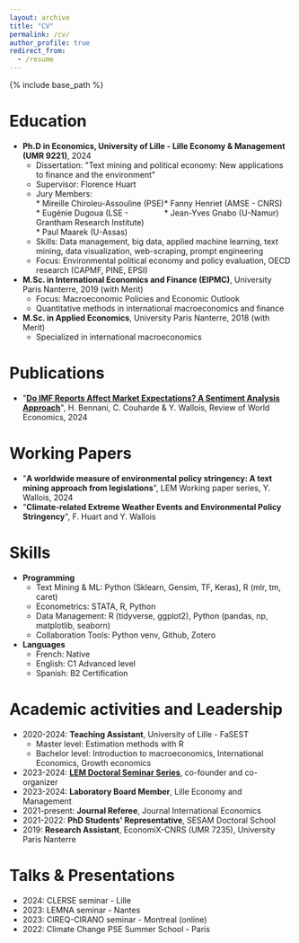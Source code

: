 ```yaml
---
layout: archive
title: "CV"
permalink: /cv/
author_profile: true
redirect_from:
  - /resume
---
```

{% include base_path %}

# Education
* __Ph.D in Economics, University of Lille - Lille Economy & Management (UMR 9221)__, 2024
  * Dissertation: "Text mining and political economy: New applications to finance and the environment"
  * Supervisor: Florence Huart
  * Jury Members:
    <div style="display: grid; grid-template-columns: 1fr 1fr;">
      <div>
        * Mireille Chiroleu-Assouline (PSE)
      </div>
      <div>
        * Fanny Henriet (AMSE - CNRS)
      </div>
      <div>
        * Eugénie Dugoua (LSE - Grantham Research Institute)
      </div>
      <div>
        * Jean-Yves Gnabo (U-Namur)
      </div>
      <div>
        * Paul Maarek (U-Assas)
      </div>
    </div>
  * Skills: Data management, big data, applied machine learning, text mining, data visualization, web-scraping, prompt engineering
  * Focus: Environmental political economy and policy evaluation, OECD research (CAPMF, PINE, EPSI)
* __M.Sc. in International Economics and Finance (EIPMC)__, University Paris Nanterre, 2019 (with Merit)
  * Focus: Macroeconomic Policies and Economic Outlook
  * Quantitative methods in international macroeconomics and finance
* __M.Sc. in Applied Economics__, University Paris Nanterre, 2018 (with Merit)
  * Specialized in international macroeconomics
  
# Publications
* "[__Do IMF Reports Affect Market Expectations? A Sentiment Analysis Approach__](https://link.springer.com/article/10.1007/s10290-023-00509-1)", H. Bennani, C. Couharde & Y. Wallois, Review of World Economics, 2024

# Working Papers
* "__A worldwide measure of environmental policy stringency: A text mining approach from legislations__", LEM Working paper series, Y. Wallois, 2024
* "__Climate-related Extreme Weather Events and Environmental Policy Stringency__", F. Huart and Y. Wallois

# Skills
* __Programming__
  * Text Mining & ML: Python (Sklearn, Gensim, TF, Keras), R (mlr, tm, caret)
  * Econometrics: STATA, R, Python
  * Data Management: R (tidyverse, ggplot2), Python (pandas, np, matplotlib, seaborn)
  * Collaboration Tools: Python venv, Github, Zotero
* __Languages__
  * French: Native
  * English: C1 Advanced level
  * Spanish: B2 Certification

# Academic activities and Leadership
* 2020-2024: __Teaching Assistant__, University of Lille - FaSEST
  * Master level: Estimation methods with R
  * Bachelor level: Introduction to macroeconomics, International Economics, Growth economics
* 2023-2024: __[LEM Doctoral Seminar Series](https://sites.google.com/view/lem-doctoral-seminar-series/2023-2024)__, co-founder and co-organizer
* 2023-2024: __Laboratory Board Member__, Lille Economy and Management
* 2021-present: __Journal Referee__, Journal International Economics
* 2021-2022: __PhD Students' Representative__, SESAM Doctoral School
* 2019: __Research Assistant__, EconomiX-CNRS (UMR 7235), University Paris Nanterre

# Talks & Presentations
* 2024: CLERSE seminar - Lille
* 2023: LEMNA seminar - Nantes
* 2023: CIREQ-CIRANO seminar - Montreal (online)
* 2022: Climate Change PSE Summer School - Paris
